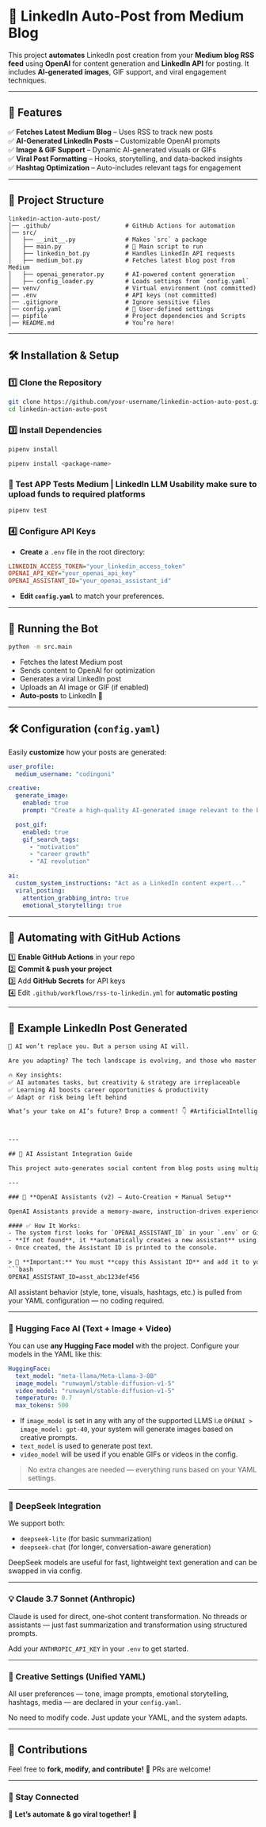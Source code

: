 # 🚀 **LinkedIn Auto-Post from Medium Blog**  

This project **automates** LinkedIn post creation from your **Medium blog RSS feed** using **OpenAI** for content generation and **LinkedIn API** for posting. It includes **AI-generated images**, GIF support, and viral engagement techniques.  

---

## **📌 Features**
✅ **Fetches Latest Medium Blog** – Uses RSS to track new posts  
✅ **AI-Generated LinkedIn Posts** – Customizable OpenAI prompts  
✅ **Image & GIF Support** – Dynamic AI-generated visuals or GIFs  
✅ **Viral Post Formatting** – Hooks, storytelling, and data-backed insights  
✅ **Hashtag Optimization** – Auto-includes relevant tags for engagement  

---

## **📂 Project Structure**
```
linkedin-action-auto-post/
│── .github/                     # GitHub Actions for automation
│── src/                         
│   ├── __init__.py              # Makes `src` a package
│   ├── main.py                  # 🚀 Main script to run
│   ├── linkedin_bot.py          # Handles LinkedIn API requests
│   ├── medium_bot.py            # Fetches latest blog post from Medium
│   ├── openai_generator.py      # AI-powered content generation
│   ├── config_loader.py         # Loads settings from `config.yaml`
│── venv/                        # Virtual environment (not committed)
│── .env                         # API keys (not committed)
│── .gitignore                   # Ignore sensitive files
│── config.yaml                  # 🔧 User-defined settings
│── pipfile                      # Project dependencies and Scripts
│── README.md                    # You’re here!
```

---

## **🛠️ Installation & Setup**
### **1️⃣ Clone the Repository**
```bash
git clone https://github.com/your-username/linkedin-action-auto-post.git
cd linkedin-action-auto-post
```

### **3️⃣ Install Dependencies**
```bash
pipenv install

pipenv install <package-name>
```

### **🧪 Test APP Tests Medium | LinkedIn LLM Usability make sure to upload funds to required platforms**
```bash
pipenv test
```


### **4️⃣ Configure API Keys**
- **Create** a `.env` file in the root directory:
```ini
LINKEDIN_ACCESS_TOKEN="your_linkedin_access_token"
OPENAI_API_KEY="your_openai_api_key"
OPENAI_ASSISTANT_ID="your_openai_assistant_id"
```

- **Edit `config.yaml`** to match your preferences.

---

## **🚀 Running the Bot**
```bash
python -m src.main
```

- Fetches the latest Medium post  
- Sends content to OpenAI for optimization  
- Generates a viral LinkedIn post  
- Uploads an AI image or GIF (if enabled)  
- **Auto-posts** to LinkedIn 🎯  

---

## **🛠️ Configuration (`config.yaml`)**
Easily **customize** how your posts are generated:
```yaml
user_profile:
  medium_username: "codingoni"

creative:
  generate_image:
    enabled: true
    prompt: "Create a high-quality AI-generated image relevant to the blog content."

  post_gif:
    enabled: true
    gif_search_tags:
      - "motivation"
      - "career growth"
      - "AI revolution"

ai:
  custom_system_instructions: "Act as a LinkedIn content expert..."
  viral_posting:
    attention_grabbing_intro: true
    emotional_storytelling: true
```

---

## **📌 Automating with GitHub Actions**
1️⃣ **Enable GitHub Actions** in your repo  
2️⃣ **Commit & push your project**  
3️⃣ Add **GitHub Secrets** for API keys  
4️⃣ Edit `.github/workflows/rss-to-linkedin.yml` for **automatic posting**  

---

## **📝 Example LinkedIn Post Generated**
```txt
🚀 AI won’t replace you. But a person using AI will. 

Are you adapting? The tech landscape is evolving, and those who master AI tools will thrive.

🔥 Key insights:
✅ AI automates tasks, but creativity & strategy are irreplaceable
✅ Learning AI boosts career opportunities & productivity
✅ Adapt or risk being left behind

What’s your take on AI’s future? Drop a comment! 👇 #ArtificialIntelligence #FutureOfWork



---

## 🧠 AI Assistant Integration Guide

This project auto-generates social content from blog posts using multiple AI providers. It supports text generation, image generation, and video prompts — all controlled through a single YAML configuration file.

---

### 🔹 **OpenAI Assistants (v2) – Auto-Creation + Manual Setup**

OpenAI Assistants provide a memory-aware, instruction-driven experience. We use them to generate viral posts from long-form content (like Medium blogs).

#### ✅ How It Works:
- The system first looks for `OPENAI_ASSISTANT_ID` in your `.env` or GitHub Secrets.
- **If not found**, it **automatically creates a new assistant** using your creative and viral settings from the YAML file.
- Once created, the Assistant ID is printed to the console.

> 🔐 **Important:** You must **copy this Assistant ID** and add it to your `.env` or GitHub secrets:
```bash
OPENAI_ASSISTANT_ID=asst_abc123def456
```

All assistant behavior (style, tone, visuals, hashtags, etc.) is pulled from your YAML configuration — no coding required.

---

### 🤗 **Hugging Face AI (Text + Image + Video)**

You can use **any Hugging Face model** with the project. Configure your models in the YAML like this:

```yaml
HuggingFace:
  text_model: "meta-llama/Meta-Llama-3-8B"
  image_model: "runwayml/stable-diffusion-v1-5"
  video_model: "runwayml/stable-diffusion-v1-5"
  temperature: 0.7
  max_tokens: 500
```

- If `image_model` is set in any with any of the supported LLMS i.e `OPENAI > image_model: gpt-40`, your system will generate images based on creative prompts.
- `text_model` is used to generate post text.
- `video_model` will be used if you enable GIFs or videos in the config.

> No extra changes are needed — everything runs based on your YAML settings.

---

### 🦾 **DeepSeek Integration**

We support both:
- `deepseek-lite` (for basic summarization)
- `deepseek-chat` (for longer, conversation-aware generation)

DeepSeek models are useful for fast, lightweight text generation and can be swapped in via config.

---

### 💡 Claude 3.7 Sonnet (Anthropic)

Claude is used for direct, one-shot content transformation. No threads or assistants — just fast summarization and transformation using structured prompts.

Add your `ANTHROPIC_API_KEY` in your `.env` to get started.

---

### 🎨 Creative Settings (Unified YAML)

All user preferences — tone, image prompts, emotional storytelling, hashtags, media — are declared in your `config.yaml`.

No need to modify code. Just update your YAML, and the system adapts.



---

## **📌 Contributions**
Feel free to **fork, modify, and contribute!** 🎯 PRs are welcome!  

---

### **🔗 Stay Connected**
<!-- 📢 Follow me on **LinkedIn**: [Your Profile Link]  
📧 Contact: your.email@example.com   -->

🚀 **Let’s automate & go viral together!** 🚀